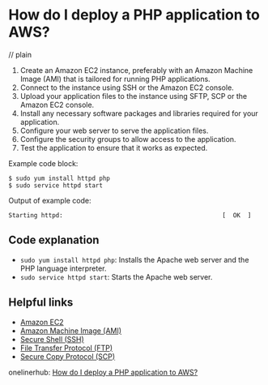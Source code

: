 # How do I deploy a PHP application to AWS?
// plain

1. Create an Amazon EC2 instance, preferably with an Amazon Machine Image (AMI) that is tailored for running PHP applications.
2. Connect to the instance using SSH or the Amazon EC2 console.
3. Upload your application files to the instance using SFTP, SCP or the Amazon EC2 console.
4. Install any necessary software packages and libraries required for your application.
5. Configure your web server to serve the application files.
6. Configure the security groups to allow access to the application.
7. Test the application to ensure that it works as expected.

Example code block:
```
$ sudo yum install httpd php
$ sudo service httpd start
```
Output of example code:
```
Starting httpd:                                            [  OK  ]
```
## Code explanation

- `sudo yum install httpd php`: Installs the Apache web server and the PHP language interpreter.
- `sudo service httpd start`: Starts the Apache web server.

## Helpful links
- [Amazon EC2](https://aws.amazon.com/ec2/)
- [Amazon Machine Image (AMI)](https://aws.amazon.com/amazon-linux-ami/)
- [Secure Shell (SSH)](https://en.wikipedia.org/wiki/Secure_Shell)
- [File Transfer Protocol (FTP)](https://en.wikipedia.org/wiki/File_Transfer_Protocol)
- [Secure Copy Protocol (SCP)](https://en.wikipedia.org/wiki/Secure_copy)

onelinerhub: [How do I deploy a PHP application to AWS?](https://onelinerhub.com/php-aws/how-do-i-deploy-a-php-application-to-aws)